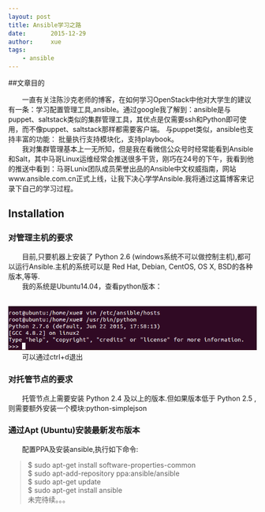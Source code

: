 ```yaml
---
layout: post
title: Ansible学习之路
date:       2015-12-29
author:     xue
tags:
    - ansible
---
```

##文章目的



&emsp;&emsp;一直有关注陈沙克老师的博客，在如何学习OpenStack中他对大学生的建议有一条：学习配置管理工具,ansible。通过google我了解到：ansible是与puppet、saltstack类似的集群管理工具，其优点是仅需要ssh和Python即可使用，而不像puppet、saltstack那样都需要客户端。 与puppet类似，ansible也支持丰富的功能： 批量执行支持模块化，支持playbook。  
&emsp;&emsp;我对集群管理基本上一无所知，但是我在看微信公众号时经常能看到Ansible和Salt，其中马哥Linux运维经常会推送很多干货，刚巧在24号的下午，我看到他的推送中看到：马哥Lunix团队成员荣誉出品的Ansible中文权威指南，网站www.ansible.com.cn正式上线，让我下决心学学Ansible.我将通过这篇博客来记录下自己的学习过程。


## Installation
### 对管理主机的要求
&emsp;&emsp;目前,只要机器上安装了 Python 2.6 (windows系统不可以做控制主机),都可以运行Ansible.主机的系统可以是 Red Hat, Debian, CentOS, OS X, BSD的各种版本,等等.  
&emsp;&emsp;我的系统是Ubuntu14.04，查看python版本：

&emsp;&emsp;![show_python_version](/img/2015/12/29/show_python_version.png "show_python_version")<br>
&emsp;&emsp;可以通过ctrl+d退出

### 对托管节点的要求
&emsp;&emsp;托管节点上需要安装 Python 2.4 及以上的版本.但如果版本低于 Python 2.5 ,则需要额外安装一个模块:python-simplejson

### 通过Apt (Ubuntu)安装最新发布版本
&emsp;&emsp;配置PPA及安装ansible,执行如下命令:  
>$ sudo apt-get install software-properties-common  
$ sudo apt-add-repository ppa:ansible/ansible  
$ sudo apt-get update  
$ sudo apt-get install ansible  
未完待续。。。
